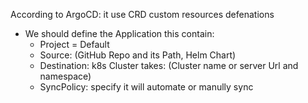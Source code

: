 
According to ArgoCD: it use CRD custom resources defenations
- We should define the Application this contain:
    - Project = Default
    - Source: (GitHub Repo and its Path, Helm Chart)
    - Destination: k8s Cluster takes: (Cluster name or server Url and namespace)
    - SyncPolicy: specify it will automate or manully sync 